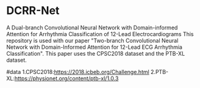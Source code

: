 # DCRR-Net
A Dual-branch Convolutional Neural Network with Domain-informed Attention for Arrhythmia Classification of 12-Lead Electrocardiograms
This repository is used with our paper "Two-branch Convolutional Neural Network with Domain-Informed Attention for 12-Lead ECG Arrhythmia Classification". 
This paper uses the CPSC2018 dataset and the PTB-XL dataset.

#data
1.CPSC2018:https://2018.icbeb.org/Challenge.html 
2.PTB-XL:https://physionet.org/content/ptb-xl/1.0.3
